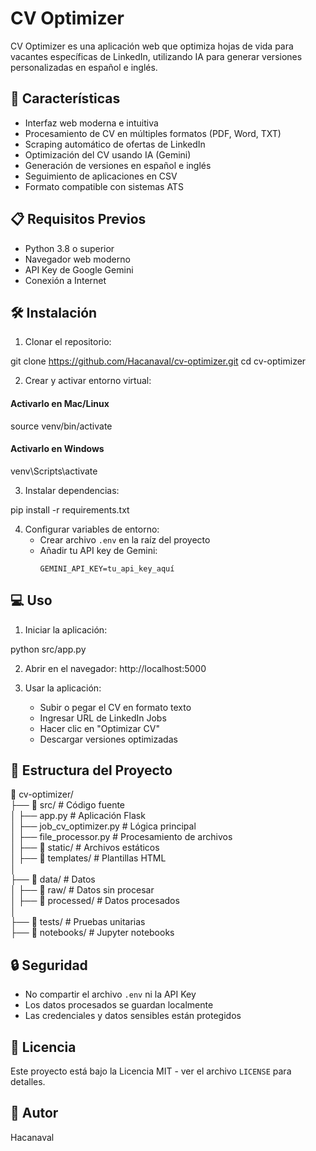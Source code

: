 # CV Optimizer

CV Optimizer es una aplicación web que optimiza hojas de vida para vacantes específicas de LinkedIn, utilizando IA para generar versiones personalizadas en español e inglés.

## 🚀 Características

- Interfaz web moderna e intuitiva
- Procesamiento de CV en múltiples formatos (PDF, Word, TXT)
- Scraping automático de ofertas de LinkedIn
- Optimización del CV usando IA (Gemini)
- Generación de versiones en español e inglés
- Seguimiento de aplicaciones en CSV
- Formato compatible con sistemas ATS

## 📋 Requisitos Previos

- Python 3.8 o superior
- Navegador web moderno
- API Key de Google Gemini
- Conexión a Internet

## 🛠️ Instalación

1. Clonar el repositorio:

git clone https://github.com/Hacanaval/cv-optimizer.git
cd cv-optimizer

2. Crear y activar entorno virtual:
#### Activarlo en Mac/Linux
source venv/bin/activate  

#### Activarlo en Windows
venv\Scripts\activate

3. Instalar dependencias:

pip install -r requirements.txt

4. Configurar variables de entorno:
   - Crear archivo `.env` en la raíz del proyecto
   - Añadir tu API key de Gemini:
     ```
     GEMINI_API_KEY=tu_api_key_aquí
     ```

## 💻 Uso

1. Iniciar la aplicación:

python src/app.py

2. Abrir en el navegador:
http://localhost:5000

3. Usar la aplicación:
   - Subir o pegar el CV en formato texto
   - Ingresar URL de LinkedIn Jobs
   - Hacer clic en "Optimizar CV"
   - Descargar versiones optimizadas

## 📁 Estructura del Proyecto
📂 cv-optimizer/  
 ├── 📂 src/                # Código fuente  
 │   ├── app.py            # Aplicación Flask  
 │   ├── job_cv_optimizer.py  # Lógica principal  
 │   ├── file_processor.py  # Procesamiento de archivos  
 │   ├── 📂 static/         # Archivos estáticos  
 │   ├── 📂 templates/      # Plantillas HTML  
 │  
 ├── 📂 data/               # Datos  
 │   ├── 📂 raw/            # Datos sin procesar  
 │   ├── 📂 processed/      # Datos procesados  
 │  
 ├── 📂 tests/              # Pruebas unitarias  
 ├── 📂 notebooks/          # Jupyter notebooks  


## 🔒 Seguridad

- No compartir el archivo `.env` ni la API Key
- Los datos procesados se guardan localmente
- Las credenciales y datos sensibles están protegidos

## 📝 Licencia

Este proyecto está bajo la Licencia MIT - ver el archivo `LICENSE` para detalles.

## 👥 Autor

Hacanaval